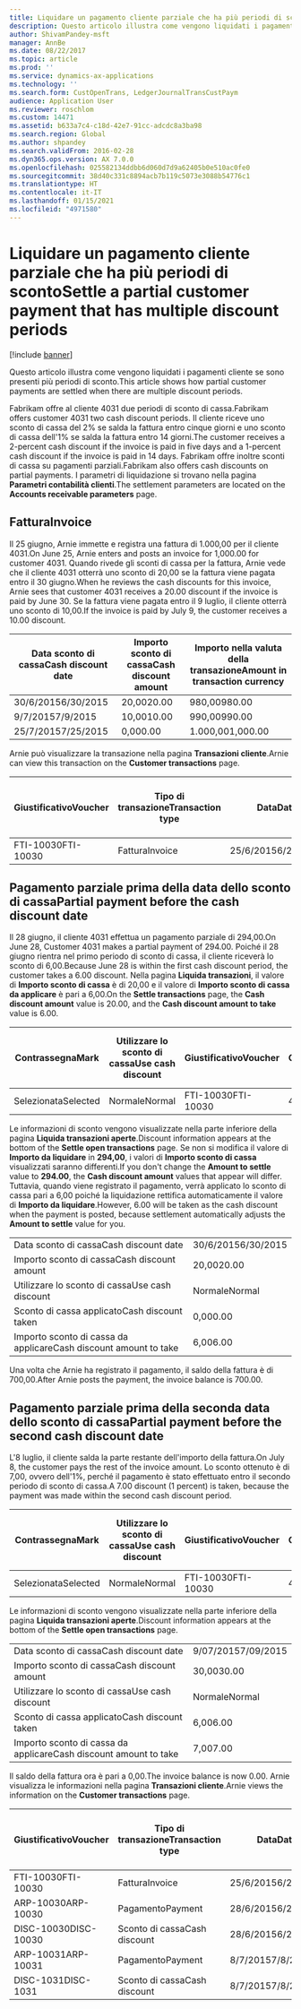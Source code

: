 ```yaml
---
title: Liquidare un pagamento cliente parziale che ha più periodi di sconto
description: Questo articolo illustra come vengono liquidati i pagamenti cliente se sono presenti più periodi di sconto.
author: ShivamPandey-msft
manager: AnnBe
ms.date: 08/22/2017
ms.topic: article
ms.prod: ''
ms.service: dynamics-ax-applications
ms.technology: ''
ms.search.form: CustOpenTrans, LedgerJournalTransCustPaym
audience: Application User
ms.reviewer: roschlom
ms.custom: 14471
ms.assetid: b633a7c4-c18d-42e7-91cc-adcdc8a3ba98
ms.search.region: Global
ms.author: shpandey
ms.search.validFrom: 2016-02-28
ms.dyn365.ops.version: AX 7.0.0
ms.openlocfilehash: 025582134ddbb6d060d7d9a62405b0e510ac0fe0
ms.sourcegitcommit: 38d40c331c8894acb7b119c5073e3088b54776c1
ms.translationtype: HT
ms.contentlocale: it-IT
ms.lasthandoff: 01/15/2021
ms.locfileid: "4971580"
---
```

# <a name="settle-a-partial-customer-payment-that-has-multiple-discount-periods"></a><span data-ttu-id="ea64f-103">Liquidare un pagamento cliente parziale che ha più periodi di sconto</span><span class="sxs-lookup"><span data-stu-id="ea64f-103">Settle a partial customer payment that has multiple discount periods</span></span>

[!include [banner](../includes/banner.md)]

<span data-ttu-id="ea64f-104">Questo articolo illustra come vengono liquidati i pagamenti cliente se sono presenti più periodi di sconto.</span><span class="sxs-lookup"><span data-stu-id="ea64f-104">This article shows how partial customer payments are settled when there are multiple discount periods.</span></span>

<span data-ttu-id="ea64f-105">Fabrikam offre al cliente 4031 due periodi di sconto di cassa.</span><span class="sxs-lookup"><span data-stu-id="ea64f-105">Fabrikam offers customer 4031 two cash discount periods.</span></span> <span data-ttu-id="ea64f-106">Il cliente riceve uno sconto di cassa del 2% se salda la fattura entro cinque giorni e uno sconto di cassa dell'1% se salda la fattura entro 14 giorni.</span><span class="sxs-lookup"><span data-stu-id="ea64f-106">The customer receives a 2-percent cash discount if the invoice is paid in five days and a 1-percent cash discount if the invoice is paid in 14 days.</span></span> <span data-ttu-id="ea64f-107">Fabrikam offre inoltre sconti di cassa su pagamenti parziali.</span><span class="sxs-lookup"><span data-stu-id="ea64f-107">Fabrikam also offers cash discounts on partial payments.</span></span> <span data-ttu-id="ea64f-108">I parametri di liquidazione si trovano nella pagina **Parametri contabilità clienti**.</span><span class="sxs-lookup"><span data-stu-id="ea64f-108">The settlement parameters are located on the **Accounts receivable parameters** page.</span></span>

## <a name="invoice"></a><span data-ttu-id="ea64f-109">Fattura</span><span class="sxs-lookup"><span data-stu-id="ea64f-109">Invoice</span></span>
<span data-ttu-id="ea64f-110">Il 25 giugno, Arnie immette e registra una fattura di 1.000,00 per il cliente 4031.</span><span class="sxs-lookup"><span data-stu-id="ea64f-110">On June 25, Arnie enters and posts an invoice for 1,000.00 for customer 4031.</span></span> <span data-ttu-id="ea64f-111">Quando rivede gli sconti di cassa per la fattura, Arnie vede che il cliente 4031 otterrà uno sconto di 20,00 se la fattura viene pagata entro il 30 giugno.</span><span class="sxs-lookup"><span data-stu-id="ea64f-111">When he reviews the cash discounts for this invoice, Arnie sees that customer 4031 receives a 20.00 discount if the invoice is paid by June 30.</span></span> <span data-ttu-id="ea64f-112">Se la fattura viene pagata entro il 9 luglio, il cliente otterrà uno sconto di 10,00.</span><span class="sxs-lookup"><span data-stu-id="ea64f-112">If the invoice is paid by July 9, the customer receives a 10.00 discount.</span></span>

| <span data-ttu-id="ea64f-113">Data sconto di cassa</span><span class="sxs-lookup"><span data-stu-id="ea64f-113">Cash discount date</span></span> | <span data-ttu-id="ea64f-114">Importo sconto di cassa</span><span class="sxs-lookup"><span data-stu-id="ea64f-114">Cash discount amount</span></span> | <span data-ttu-id="ea64f-115">Importo nella valuta della transazione</span><span class="sxs-lookup"><span data-stu-id="ea64f-115">Amount in transaction currency</span></span> |
|--------------------|----------------------|--------------------------------|
| <span data-ttu-id="ea64f-116">30/6/2015</span><span class="sxs-lookup"><span data-stu-id="ea64f-116">6/30/2015</span></span>          | <span data-ttu-id="ea64f-117">20,00</span><span class="sxs-lookup"><span data-stu-id="ea64f-117">20.00</span></span>                | <span data-ttu-id="ea64f-118">980,00</span><span class="sxs-lookup"><span data-stu-id="ea64f-118">980.00</span></span>                         |
| <span data-ttu-id="ea64f-119">9/7/2015</span><span class="sxs-lookup"><span data-stu-id="ea64f-119">7/9/2015</span></span>           | <span data-ttu-id="ea64f-120">10,00</span><span class="sxs-lookup"><span data-stu-id="ea64f-120">10.00</span></span>                | <span data-ttu-id="ea64f-121">990,00</span><span class="sxs-lookup"><span data-stu-id="ea64f-121">990.00</span></span>                         |
| <span data-ttu-id="ea64f-122">25/7/2015</span><span class="sxs-lookup"><span data-stu-id="ea64f-122">7/25/2015</span></span>          | <span data-ttu-id="ea64f-123">0,00</span><span class="sxs-lookup"><span data-stu-id="ea64f-123">0.00</span></span>                 | <span data-ttu-id="ea64f-124">1.000,00</span><span class="sxs-lookup"><span data-stu-id="ea64f-124">1,000.00</span></span>                       |

<span data-ttu-id="ea64f-125">Arnie può visualizzare la transazione nella pagina **Transazioni cliente**.</span><span class="sxs-lookup"><span data-stu-id="ea64f-125">Arnie can view this transaction on the **Customer transactions** page.</span></span>

| <span data-ttu-id="ea64f-126">Giustificativo</span><span class="sxs-lookup"><span data-stu-id="ea64f-126">Voucher</span></span>   | <span data-ttu-id="ea64f-127">Tipo di transazione</span><span class="sxs-lookup"><span data-stu-id="ea64f-127">Transaction type</span></span> | <span data-ttu-id="ea64f-128">Data</span><span class="sxs-lookup"><span data-stu-id="ea64f-128">Date</span></span>      | <span data-ttu-id="ea64f-129">Fattura</span><span class="sxs-lookup"><span data-stu-id="ea64f-129">Invoice</span></span> | <span data-ttu-id="ea64f-130">Importo Dare in valuta transazione</span><span class="sxs-lookup"><span data-stu-id="ea64f-130">Amount in transaction currency debit</span></span> | <span data-ttu-id="ea64f-131">Importo Avere in valuta transazione</span><span class="sxs-lookup"><span data-stu-id="ea64f-131">Amount in transaction currency credit</span></span> | <span data-ttu-id="ea64f-132">Saldo</span><span class="sxs-lookup"><span data-stu-id="ea64f-132">Balance</span></span>  | <span data-ttu-id="ea64f-133">Valuta</span><span class="sxs-lookup"><span data-stu-id="ea64f-133">Currency</span></span> |
|-----------|------------------|-----------|---------|--------------------------------------|---------------------------------------|----------|----------|
| <span data-ttu-id="ea64f-134">FTI-10030</span><span class="sxs-lookup"><span data-stu-id="ea64f-134">FTI-10030</span></span> | <span data-ttu-id="ea64f-135">Fattura</span><span class="sxs-lookup"><span data-stu-id="ea64f-135">Invoice</span></span>          | <span data-ttu-id="ea64f-136">25/6/2015</span><span class="sxs-lookup"><span data-stu-id="ea64f-136">6/25/2015</span></span> | <span data-ttu-id="ea64f-137">10030</span><span class="sxs-lookup"><span data-stu-id="ea64f-137">10030</span></span>   | <span data-ttu-id="ea64f-138">1.000,00</span><span class="sxs-lookup"><span data-stu-id="ea64f-138">1,000.00</span></span>                             |                                       | <span data-ttu-id="ea64f-139">1.000,00</span><span class="sxs-lookup"><span data-stu-id="ea64f-139">1,000.00</span></span> | <span data-ttu-id="ea64f-140">GBP</span><span class="sxs-lookup"><span data-stu-id="ea64f-140">USD</span></span>      |

## <a name="partial-payment-before-the-cash-discount-date"></a><span data-ttu-id="ea64f-141">Pagamento parziale prima della data dello sconto di cassa</span><span class="sxs-lookup"><span data-stu-id="ea64f-141">Partial payment before the cash discount date</span></span>
<span data-ttu-id="ea64f-142">Il 28 giugno, il cliente 4031 effettua un pagamento parziale di 294,00.</span><span class="sxs-lookup"><span data-stu-id="ea64f-142">On June 28, Customer 4031 makes a partial payment of 294.00.</span></span> <span data-ttu-id="ea64f-143">Poiché il 28 giugno rientra nel primo periodo di sconto di cassa, il cliente riceverà lo sconto di 6,00.</span><span class="sxs-lookup"><span data-stu-id="ea64f-143">Because June 28 is within the first cash discount period, the customer takes a 6.00 discount.</span></span> <span data-ttu-id="ea64f-144">Nella pagina **Liquida transazioni**, il valore di **Importo sconto di cassa** è di 20,00 e il valore di **Importo sconto di cassa da applicare** è pari a 6,00.</span><span class="sxs-lookup"><span data-stu-id="ea64f-144">On the **Settle transactions** page, the **Cash discount amount** value is 20.00, and the **Cash discount amount to take** value is 6.00.</span></span>

| <span data-ttu-id="ea64f-145">Contrassegna</span><span class="sxs-lookup"><span data-stu-id="ea64f-145">Mark</span></span>     | <span data-ttu-id="ea64f-146">Utilizzare lo sconto di cassa</span><span class="sxs-lookup"><span data-stu-id="ea64f-146">Use cash discount</span></span> | <span data-ttu-id="ea64f-147">Giustificativo</span><span class="sxs-lookup"><span data-stu-id="ea64f-147">Voucher</span></span>   | <span data-ttu-id="ea64f-148">Conto</span><span class="sxs-lookup"><span data-stu-id="ea64f-148">Account</span></span> | <span data-ttu-id="ea64f-149">Data</span><span class="sxs-lookup"><span data-stu-id="ea64f-149">Date</span></span>      | <span data-ttu-id="ea64f-150">Data di scadenza</span><span class="sxs-lookup"><span data-stu-id="ea64f-150">Due date</span></span>  | <span data-ttu-id="ea64f-151">Fattura</span><span class="sxs-lookup"><span data-stu-id="ea64f-151">Invoice</span></span> | <span data-ttu-id="ea64f-152">Importo nella valuta della transazione</span><span class="sxs-lookup"><span data-stu-id="ea64f-152">Amount in transaction currency</span></span> | <span data-ttu-id="ea64f-153">Valuta</span><span class="sxs-lookup"><span data-stu-id="ea64f-153">Currency</span></span> | <span data-ttu-id="ea64f-154">Importo da liquidare</span><span class="sxs-lookup"><span data-stu-id="ea64f-154">Amount to settle</span></span> |
|----------|-------------------|-----------|---------|-----------|-----------|---------|--------------------------------|----------|------------------|
| <span data-ttu-id="ea64f-155">Selezionata</span><span class="sxs-lookup"><span data-stu-id="ea64f-155">Selected</span></span> | <span data-ttu-id="ea64f-156">Normale</span><span class="sxs-lookup"><span data-stu-id="ea64f-156">Normal</span></span>            | <span data-ttu-id="ea64f-157">FTI-10030</span><span class="sxs-lookup"><span data-stu-id="ea64f-157">FTI-10030</span></span> | <span data-ttu-id="ea64f-158">4031</span><span class="sxs-lookup"><span data-stu-id="ea64f-158">4031</span></span>    | <span data-ttu-id="ea64f-159">25/6/2015</span><span class="sxs-lookup"><span data-stu-id="ea64f-159">6/25/2015</span></span> | <span data-ttu-id="ea64f-160">25/7/2015</span><span class="sxs-lookup"><span data-stu-id="ea64f-160">7/25/2015</span></span> | <span data-ttu-id="ea64f-161">10030</span><span class="sxs-lookup"><span data-stu-id="ea64f-161">10030</span></span>   | <span data-ttu-id="ea64f-162">1.000,00</span><span class="sxs-lookup"><span data-stu-id="ea64f-162">1,000.00</span></span>                       | <span data-ttu-id="ea64f-163">GBP</span><span class="sxs-lookup"><span data-stu-id="ea64f-163">USD</span></span>      | <span data-ttu-id="ea64f-164">294,00</span><span class="sxs-lookup"><span data-stu-id="ea64f-164">294.00</span></span>           |

<span data-ttu-id="ea64f-165">Le informazioni di sconto vengono visualizzate nella parte inferiore della pagina **Liquida transazioni aperte**.</span><span class="sxs-lookup"><span data-stu-id="ea64f-165">Discount information appears at the bottom of the **Settle open transactions** page.</span></span> <span data-ttu-id="ea64f-166">Se non si modifica il valore di **Importo da liquidare** in **294,00**, i valori di **Importo sconto di cassa** visualizzati saranno differenti.</span><span class="sxs-lookup"><span data-stu-id="ea64f-166">If you don't change the **Amount to settle** value to **294.00**, the **Cash discount amount** values that appear will differ.</span></span> <span data-ttu-id="ea64f-167">Tuttavia, quando viene registrato il pagamento, verrà applicato lo sconto di cassa pari a 6,00 poiché la liquidazione rettifica automaticamente il valore di **Importo da liquidare**.</span><span class="sxs-lookup"><span data-stu-id="ea64f-167">However, 6.00 will be taken as the cash discount when the payment is posted, because settlement automatically adjusts the **Amount to settle** value for you.</span></span>

|                              |           |
|------------------------------|-----------|
| <span data-ttu-id="ea64f-168">Data sconto di cassa</span><span class="sxs-lookup"><span data-stu-id="ea64f-168">Cash discount date</span></span>           | <span data-ttu-id="ea64f-169">30/6/2015</span><span class="sxs-lookup"><span data-stu-id="ea64f-169">6/30/2015</span></span> |
| <span data-ttu-id="ea64f-170">Importo sconto di cassa</span><span class="sxs-lookup"><span data-stu-id="ea64f-170">Cash discount amount</span></span>         | <span data-ttu-id="ea64f-171">20,00</span><span class="sxs-lookup"><span data-stu-id="ea64f-171">20.00</span></span>     |
| <span data-ttu-id="ea64f-172">Utilizzare lo sconto di cassa</span><span class="sxs-lookup"><span data-stu-id="ea64f-172">Use cash discount</span></span>            | <span data-ttu-id="ea64f-173">Normale</span><span class="sxs-lookup"><span data-stu-id="ea64f-173">Normal</span></span>    |
| <span data-ttu-id="ea64f-174">Sconto di cassa applicato</span><span class="sxs-lookup"><span data-stu-id="ea64f-174">Cash discount taken</span></span>          | <span data-ttu-id="ea64f-175">0,00</span><span class="sxs-lookup"><span data-stu-id="ea64f-175">0.00</span></span>      |
| <span data-ttu-id="ea64f-176">Importo sconto di cassa da applicare</span><span class="sxs-lookup"><span data-stu-id="ea64f-176">Cash discount amount to take</span></span> | <span data-ttu-id="ea64f-177">6,00</span><span class="sxs-lookup"><span data-stu-id="ea64f-177">6.00</span></span>      |

<span data-ttu-id="ea64f-178">Una volta che Arnie ha registrato il pagamento, il saldo della fattura è di 700,00.</span><span class="sxs-lookup"><span data-stu-id="ea64f-178">After Arnie posts the payment, the invoice balance is 700.00.</span></span>

## <a name="partial-payment-before-the-second-cash-discount-date"></a><span data-ttu-id="ea64f-179">Pagamento parziale prima della seconda data dello sconto di cassa</span><span class="sxs-lookup"><span data-stu-id="ea64f-179">Partial payment before the second cash discount date</span></span>
<span data-ttu-id="ea64f-180">L'8 luglio, il cliente salda la parte restante dell'importo della fattura.</span><span class="sxs-lookup"><span data-stu-id="ea64f-180">On July 8, the customer pays the rest of the invoice amount.</span></span> <span data-ttu-id="ea64f-181">Lo sconto ottenuto è di 7,00, ovvero dell'1%, perché il pagamento è stato effettuato entro il secondo periodo di sconto di cassa.</span><span class="sxs-lookup"><span data-stu-id="ea64f-181">A 7.00 discount (1 percent) is taken, because the payment was made within the second cash discount period.</span></span>

| <span data-ttu-id="ea64f-182">Contrassegna</span><span class="sxs-lookup"><span data-stu-id="ea64f-182">Mark</span></span>     | <span data-ttu-id="ea64f-183">Utilizzare lo sconto di cassa</span><span class="sxs-lookup"><span data-stu-id="ea64f-183">Use cash discount</span></span> | <span data-ttu-id="ea64f-184">Giustificativo</span><span class="sxs-lookup"><span data-stu-id="ea64f-184">Voucher</span></span>   | <span data-ttu-id="ea64f-185">Conto</span><span class="sxs-lookup"><span data-stu-id="ea64f-185">Account</span></span> | <span data-ttu-id="ea64f-186">Data</span><span class="sxs-lookup"><span data-stu-id="ea64f-186">Date</span></span>      | <span data-ttu-id="ea64f-187">Data di scadenza</span><span class="sxs-lookup"><span data-stu-id="ea64f-187">Due date</span></span>  | <span data-ttu-id="ea64f-188">Fattura</span><span class="sxs-lookup"><span data-stu-id="ea64f-188">Invoice</span></span> | <span data-ttu-id="ea64f-189">Importo Dare in valuta transazione</span><span class="sxs-lookup"><span data-stu-id="ea64f-189">Amount in transaction currency debit</span></span> | <span data-ttu-id="ea64f-190">Importo Avere in valuta transazione</span><span class="sxs-lookup"><span data-stu-id="ea64f-190">Amount in transaction currency credit</span></span> | <span data-ttu-id="ea64f-191">Valuta</span><span class="sxs-lookup"><span data-stu-id="ea64f-191">Currency</span></span> | <span data-ttu-id="ea64f-192">Importo da liquidare</span><span class="sxs-lookup"><span data-stu-id="ea64f-192">Amount to settle</span></span> |
|----------|-------------------|-----------|---------|-----------|-----------|---------|--------------------------------------|---------------------------------------|----------|------------------|
| <span data-ttu-id="ea64f-193">Selezionata</span><span class="sxs-lookup"><span data-stu-id="ea64f-193">Selected</span></span> | <span data-ttu-id="ea64f-194">Normale</span><span class="sxs-lookup"><span data-stu-id="ea64f-194">Normal</span></span>            | <span data-ttu-id="ea64f-195">FTI-10030</span><span class="sxs-lookup"><span data-stu-id="ea64f-195">FTI-10030</span></span> | <span data-ttu-id="ea64f-196">4031</span><span class="sxs-lookup"><span data-stu-id="ea64f-196">4031</span></span>    | <span data-ttu-id="ea64f-197">25/6/2015</span><span class="sxs-lookup"><span data-stu-id="ea64f-197">6/25/2015</span></span> | <span data-ttu-id="ea64f-198">25/7/2015</span><span class="sxs-lookup"><span data-stu-id="ea64f-198">7/25/2015</span></span> | <span data-ttu-id="ea64f-199">10030</span><span class="sxs-lookup"><span data-stu-id="ea64f-199">10030</span></span>   | <span data-ttu-id="ea64f-200">700,00</span><span class="sxs-lookup"><span data-stu-id="ea64f-200">700.00</span></span>                               |                                       | <span data-ttu-id="ea64f-201">GBP</span><span class="sxs-lookup"><span data-stu-id="ea64f-201">USD</span></span>      | <span data-ttu-id="ea64f-202">693,00</span><span class="sxs-lookup"><span data-stu-id="ea64f-202">693.00</span></span>           |

<span data-ttu-id="ea64f-203">Le informazioni di sconto vengono visualizzate nella parte inferiore della pagina **Liquida transazioni aperte**.</span><span class="sxs-lookup"><span data-stu-id="ea64f-203">Discount information appears at the bottom of the **Settle open transactions** page.</span></span>

|                              |           |
|------------------------------|-----------|
| <span data-ttu-id="ea64f-204">Data sconto di cassa</span><span class="sxs-lookup"><span data-stu-id="ea64f-204">Cash discount date</span></span>           | <span data-ttu-id="ea64f-205">9/07/2015</span><span class="sxs-lookup"><span data-stu-id="ea64f-205">7/09/2015</span></span> |
| <span data-ttu-id="ea64f-206">Importo sconto di cassa</span><span class="sxs-lookup"><span data-stu-id="ea64f-206">Cash discount amount</span></span>         | <span data-ttu-id="ea64f-207">30,00</span><span class="sxs-lookup"><span data-stu-id="ea64f-207">30.00</span></span>     |
| <span data-ttu-id="ea64f-208">Utilizzare lo sconto di cassa</span><span class="sxs-lookup"><span data-stu-id="ea64f-208">Use cash discount</span></span>            | <span data-ttu-id="ea64f-209">Normale</span><span class="sxs-lookup"><span data-stu-id="ea64f-209">Normal</span></span>    |
| <span data-ttu-id="ea64f-210">Sconto di cassa applicato</span><span class="sxs-lookup"><span data-stu-id="ea64f-210">Cash discount taken</span></span>          | <span data-ttu-id="ea64f-211">6,00</span><span class="sxs-lookup"><span data-stu-id="ea64f-211">6.00</span></span>      |
| <span data-ttu-id="ea64f-212">Importo sconto di cassa da applicare</span><span class="sxs-lookup"><span data-stu-id="ea64f-212">Cash discount amount to take</span></span> | <span data-ttu-id="ea64f-213">7,00</span><span class="sxs-lookup"><span data-stu-id="ea64f-213">7.00</span></span>      |

<span data-ttu-id="ea64f-214">Il saldo della fattura ora è pari a 0,00.</span><span class="sxs-lookup"><span data-stu-id="ea64f-214">The invoice balance is now 0.00.</span></span> <span data-ttu-id="ea64f-215">Arnie visualizza le informazioni nella pagina **Transazioni cliente**.</span><span class="sxs-lookup"><span data-stu-id="ea64f-215">Arnie views the information on the **Customer transactions** page.</span></span>

| <span data-ttu-id="ea64f-216">Giustificativo</span><span class="sxs-lookup"><span data-stu-id="ea64f-216">Voucher</span></span>    | <span data-ttu-id="ea64f-217">Tipo di transazione</span><span class="sxs-lookup"><span data-stu-id="ea64f-217">Transaction type</span></span> | <span data-ttu-id="ea64f-218">Data</span><span class="sxs-lookup"><span data-stu-id="ea64f-218">Date</span></span>      | <span data-ttu-id="ea64f-219">Fattura</span><span class="sxs-lookup"><span data-stu-id="ea64f-219">Invoice</span></span> | <span data-ttu-id="ea64f-220">Importo Dare in valuta transazione</span><span class="sxs-lookup"><span data-stu-id="ea64f-220">Amount in transaction currency debit</span></span> | <span data-ttu-id="ea64f-221">Importo Avere in valuta transazione</span><span class="sxs-lookup"><span data-stu-id="ea64f-221">Amount in transaction currency credit</span></span> | <span data-ttu-id="ea64f-222">Saldo</span><span class="sxs-lookup"><span data-stu-id="ea64f-222">Balance</span></span> | <span data-ttu-id="ea64f-223">Valuta</span><span class="sxs-lookup"><span data-stu-id="ea64f-223">Currency</span></span> |
|------------|------------------|-----------|---------|--------------------------------------|---------------------------------------|---------|----------|
| <span data-ttu-id="ea64f-224">FTI-10030</span><span class="sxs-lookup"><span data-stu-id="ea64f-224">FTI-10030</span></span>  | <span data-ttu-id="ea64f-225">Fattura</span><span class="sxs-lookup"><span data-stu-id="ea64f-225">Invoice</span></span>          | <span data-ttu-id="ea64f-226">25/6/2015</span><span class="sxs-lookup"><span data-stu-id="ea64f-226">6/25/2015</span></span> | <span data-ttu-id="ea64f-227">10030</span><span class="sxs-lookup"><span data-stu-id="ea64f-227">10030</span></span>   | <span data-ttu-id="ea64f-228">1.000,00</span><span class="sxs-lookup"><span data-stu-id="ea64f-228">1,000.00</span></span>                             |                                       | <span data-ttu-id="ea64f-229">0,00</span><span class="sxs-lookup"><span data-stu-id="ea64f-229">0.00</span></span>    | <span data-ttu-id="ea64f-230">GBP</span><span class="sxs-lookup"><span data-stu-id="ea64f-230">USD</span></span>      |
| <span data-ttu-id="ea64f-231">ARP-10030</span><span class="sxs-lookup"><span data-stu-id="ea64f-231">ARP-10030</span></span>  |  <span data-ttu-id="ea64f-232">Pagamento</span><span class="sxs-lookup"><span data-stu-id="ea64f-232">Payment</span></span>         | <span data-ttu-id="ea64f-233">28/6/2015</span><span class="sxs-lookup"><span data-stu-id="ea64f-233">6/28/2015</span></span> |         |                                      | <span data-ttu-id="ea64f-234">294,00</span><span class="sxs-lookup"><span data-stu-id="ea64f-234">294.00</span></span>                                | <span data-ttu-id="ea64f-235">0,00</span><span class="sxs-lookup"><span data-stu-id="ea64f-235">0.00</span></span>    | <span data-ttu-id="ea64f-236">GBP</span><span class="sxs-lookup"><span data-stu-id="ea64f-236">USD</span></span>      |
| <span data-ttu-id="ea64f-237">DISC-10030</span><span class="sxs-lookup"><span data-stu-id="ea64f-237">DISC-10030</span></span> |  <span data-ttu-id="ea64f-238">Sconto di cassa</span><span class="sxs-lookup"><span data-stu-id="ea64f-238">Cash discount</span></span>   | <span data-ttu-id="ea64f-239">28/6/2015</span><span class="sxs-lookup"><span data-stu-id="ea64f-239">6/28/2015</span></span> |         |                                      | <span data-ttu-id="ea64f-240">6,00</span><span class="sxs-lookup"><span data-stu-id="ea64f-240">6.00</span></span>                                  | <span data-ttu-id="ea64f-241">0,00</span><span class="sxs-lookup"><span data-stu-id="ea64f-241">0.00</span></span>    | <span data-ttu-id="ea64f-242">GBP</span><span class="sxs-lookup"><span data-stu-id="ea64f-242">USD</span></span>      |
| <span data-ttu-id="ea64f-243">ARP-10031</span><span class="sxs-lookup"><span data-stu-id="ea64f-243">ARP-10031</span></span>  |  <span data-ttu-id="ea64f-244">Pagamento</span><span class="sxs-lookup"><span data-stu-id="ea64f-244">Payment</span></span>         | <span data-ttu-id="ea64f-245">8/7/2015</span><span class="sxs-lookup"><span data-stu-id="ea64f-245">7/8/2015</span></span>  |         |                                      | <span data-ttu-id="ea64f-246">693,00</span><span class="sxs-lookup"><span data-stu-id="ea64f-246">693.00</span></span>                                | <span data-ttu-id="ea64f-247">0,00</span><span class="sxs-lookup"><span data-stu-id="ea64f-247">0.00</span></span>    | <span data-ttu-id="ea64f-248">GBP</span><span class="sxs-lookup"><span data-stu-id="ea64f-248">USD</span></span>      |
| <span data-ttu-id="ea64f-249">DISC-1031</span><span class="sxs-lookup"><span data-stu-id="ea64f-249">DISC-1031</span></span>  |  <span data-ttu-id="ea64f-250">Sconto di cassa</span><span class="sxs-lookup"><span data-stu-id="ea64f-250">Cash discount</span></span>   | <span data-ttu-id="ea64f-251">8/7/2015</span><span class="sxs-lookup"><span data-stu-id="ea64f-251">7/8/2015</span></span>  |         |                                      | <span data-ttu-id="ea64f-252">7,00</span><span class="sxs-lookup"><span data-stu-id="ea64f-252">7.00</span></span>                                  | <span data-ttu-id="ea64f-253">0,00</span><span class="sxs-lookup"><span data-stu-id="ea64f-253">0.00</span></span>    | <span data-ttu-id="ea64f-254">GBP</span><span class="sxs-lookup"><span data-stu-id="ea64f-254">USD</span></span>      |





